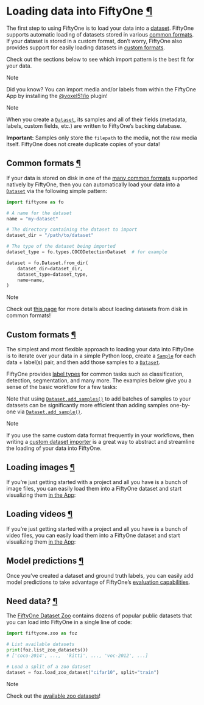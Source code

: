 # Loading data into FiftyOne [¶](\#loading-data-into-fiftyone "Permalink to this headline")

The first step to using FiftyOne is to load your data into a
[dataset](../using_datasets.md#using-datasets). FiftyOne supports automatic loading of
datasets stored in various [common formats](datasets.md#supported-import-formats).
If your dataset is stored in a custom format, don’t worry, FiftyOne also
provides support for easily loading datasets in
[custom formats](#loading-custom-datasets).

Check out the sections below to see which import pattern is the best fit for
your data.

Note

Did you know? You can import media and/or labels from within the FiftyOne
App by installing the
[@voxel51/io](https://github.com/voxel51/fiftyone-plugins/tree/main/plugins/io)
plugin!

Note

When you create a [`Dataset`](../../api/fiftyone.core.dataset.html#fiftyone.core.dataset.Dataset "fiftyone.core.dataset.Dataset"), its samples and all of their fields (metadata,
labels, custom fields, etc.) are written to FiftyOne’s backing database.

**Important:** Samples only store the `filepath` to the media, not the
raw media itself. FiftyOne does not create duplicate copies of your data!

## Common formats [¶](\#common-formats "Permalink to this headline")

If your data is stored on disk in one of the
[many common formats](datasets.md#supported-import-formats) supported natively by
FiftyOne, then you can automatically load your data into a [`Dataset`](../../api/fiftyone.core.dataset.html#fiftyone.core.dataset.Dataset "fiftyone.core.dataset.Dataset") via the
following simple pattern:

```python
import fiftyone as fo

# A name for the dataset
name = "my-dataset"

# The directory containing the dataset to import
dataset_dir = "/path/to/dataset"

# The type of the dataset being imported
dataset_type = fo.types.COCODetectionDataset  # for example

dataset = fo.Dataset.from_dir(
    dataset_dir=dataset_dir,
    dataset_type=dataset_type,
    name=name,
)

```

Note

Check out [this page](datasets.md#loading-datasets-from-disk) for more details
about loading datasets from disk in common formats!

## Custom formats [¶](\#custom-formats "Permalink to this headline")

The simplest and most flexible approach to loading your data into FiftyOne is
to iterate over your data in a simple Python loop, create a [`Sample`](../../api/fiftyone.core.sample.html#fiftyone.core.sample.Sample "fiftyone.core.sample.Sample") for each
data + label(s) pair, and then add those samples to a [`Dataset`](../../api/fiftyone.core.dataset.html#fiftyone.core.dataset.Dataset "fiftyone.core.dataset.Dataset").

FiftyOne provides [label types](../using_datasets.md#using-labels) for common tasks such as
classification, detection, segmentation, and many more. The examples below
give you a sense of the basic workflow for a few tasks:

Note that using [`Dataset.add_samples()`](../../api/fiftyone.core.dataset.html#fiftyone.core.dataset.Dataset.add_samples "fiftyone.core.dataset.Dataset.add_samples")
to add batches of samples to your datasets can be significantly more efficient
than adding samples one-by-one via
[`Dataset.add_sample()`](../../api/fiftyone.core.dataset.html#fiftyone.core.dataset.Dataset.add_sample "fiftyone.core.dataset.Dataset.add_sample").

Note

If you use the same custom data format frequently in your workflows, then
writing a [custom dataset importer](datasets.md#custom-dataset-importer) is a
great way to abstract and streamline the loading of your data into
FiftyOne.

## Loading images [¶](\#loading-images "Permalink to this headline")

If you’re just getting started with a project and all you have is a bunch of
image files, you can easily load them into a FiftyOne dataset and start
visualizing them [in the App](../app.md#fiftyone-app):

## Loading videos [¶](\#loading-videos "Permalink to this headline")

If you’re just getting started with a project and all you have is a bunch of
video files, you can easily load them into a FiftyOne dataset and start
visualizing them [in the App](../app.md#fiftyone-app):

## Model predictions [¶](\#model-predictions "Permalink to this headline")

Once you’ve created a dataset and ground truth labels, you can easily add model
predictions to take advantage of FiftyOne’s
[evaluation capabilities](../evaluation.md#evaluating-models).

## Need data? [¶](\#need-data "Permalink to this headline")

The [FiftyOne Dataset Zoo](../../data/dataset_zoo/index.md#dataset-zoo) contains dozens of popular public
datasets that you can load into FiftyOne in a single line of code:

```python
import fiftyone.zoo as foz

# List available datasets
print(foz.list_zoo_datasets())
# ['coco-2014', ...,  'kitti', ..., 'voc-2012', ...]

# Load a split of a zoo dataset
dataset = foz.load_zoo_dataset("cifar10", split="train")

```

Note

Check out the [available zoo datasets](../../data/dataset_zoo/datasets.md#dataset-zoo-datasets)!

